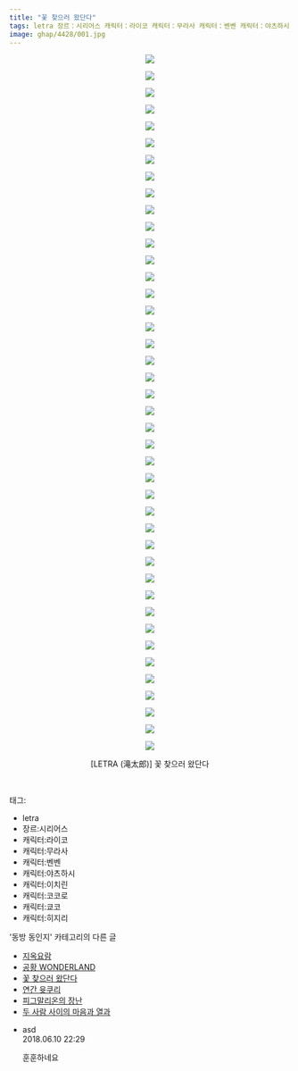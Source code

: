 ```yaml
---
title: "꽃 찾으러 왔단다"
tags: letra 장르：시리어스 캐릭터：라이코 캐릭터：무라사 캐릭터：벤벤 캐릭터：야츠하시 캐릭터：이치린 캐릭터：코코로 캐릭터：쿄코 캐릭터：히지리 LETRA 滝太郎 동방_동인지
image: ghap/4428/001.jpg
---
```

<div class="article">
<p style="text-align: center; clear: none; float: none;"><img src="{{ site.nasurl }}/ghap/4428/001.jpg"/></p>
<p style="text-align: center; clear: none; float: none;"><img src="{{ site.nasurl }}/ghap/4428/002.jpg"/></p>
<p style="text-align: center; clear: none; float: none;"><img src="{{ site.nasurl }}/ghap/4428/003.jpg"/></p>
<p style="text-align: center; clear: none; float: none;"><img src="{{ site.nasurl }}/ghap/4428/004.jpg"/></p>
<p style="text-align: center; clear: none; float: none;"><img src="{{ site.nasurl }}/ghap/4428/005.jpg"/></p>
<p style="text-align: center; clear: none; float: none;"><img src="{{ site.nasurl }}/ghap/4428/006.jpg"/></p>
<p style="text-align: center; clear: none; float: none;"><img src="{{ site.nasurl }}/ghap/4428/007.jpg"/></p>
<p style="text-align: center; clear: none; float: none;"><img src="{{ site.nasurl }}/ghap/4428/008.jpg"/></p>
<p style="text-align: center; clear: none; float: none;"><img src="{{ site.nasurl }}/ghap/4428/009.jpg"/></p>
<p style="text-align: center; clear: none; float: none;"><img src="{{ site.nasurl }}/ghap/4428/010.jpg"/></p>
<p style="text-align: center; clear: none; float: none;"><img src="{{ site.nasurl }}/ghap/4428/011.jpg"/></p>
<p style="text-align: center; clear: none; float: none;"><img src="{{ site.nasurl }}/ghap/4428/012.jpg"/></p>
<p style="text-align: center; clear: none; float: none;"><img src="{{ site.nasurl }}/ghap/4428/013.jpg"/></p>
<p style="text-align: center; clear: none; float: none;"><img src="{{ site.nasurl }}/ghap/4428/014.jpg"/></p>
<p style="text-align: center; clear: none; float: none;"><img src="{{ site.nasurl }}/ghap/4428/015.jpg"/></p>
<p style="text-align: center; clear: none; float: none;"><img src="{{ site.nasurl }}/ghap/4428/016.jpg"/></p>
<p style="text-align: center; clear: none; float: none;"><img src="{{ site.nasurl }}/ghap/4428/017.jpg"/></p>
<p style="text-align: center; clear: none; float: none;"><img src="{{ site.nasurl }}/ghap/4428/018.jpg"/></p>
<p style="text-align: center; clear: none; float: none;"><img src="{{ site.nasurl }}/ghap/4428/019.jpg"/></p>
<p style="text-align: center; clear: none; float: none;"><img src="{{ site.nasurl }}/ghap/4428/020.jpg"/></p>
<p style="text-align: center; clear: none; float: none;"><img src="{{ site.nasurl }}/ghap/4428/021.jpg"/></p>
<p style="text-align: center; clear: none; float: none;"><img src="{{ site.nasurl }}/ghap/4428/022.jpg"/></p>
<p style="text-align: center; clear: none; float: none;"><img src="{{ site.nasurl }}/ghap/4428/023.jpg"/></p>
<p style="text-align: center; clear: none; float: none;"><img src="{{ site.nasurl }}/ghap/4428/024.jpg"/></p>
<p style="text-align: center; clear: none; float: none;"><img src="{{ site.nasurl }}/ghap/4428/025.jpg"/></p>
<p style="text-align: center; clear: none; float: none;"><img src="{{ site.nasurl }}/ghap/4428/026.jpg"/></p>
<p style="text-align: center; clear: none; float: none;"><img src="{{ site.nasurl }}/ghap/4428/027.jpg"/></p>
<p style="text-align: center; clear: none; float: none;"><img src="{{ site.nasurl }}/ghap/4428/028.jpg"/></p>
<p style="text-align: center; clear: none; float: none;"><img src="{{ site.nasurl }}/ghap/4428/029.jpg"/></p>
<p style="text-align: center; clear: none; float: none;"><img src="{{ site.nasurl }}/ghap/4428/030.jpg"/></p>
<p style="text-align: center; clear: none; float: none;"><img src="{{ site.nasurl }}/ghap/4428/031.jpg"/></p>
<p style="text-align: center; clear: none; float: none;"><img src="{{ site.nasurl }}/ghap/4428/032.jpg"/></p>
<p style="text-align: center; clear: none; float: none;"><img src="{{ site.nasurl }}/ghap/4428/033.jpg"/></p>
<p style="text-align: center; clear: none; float: none;"><img src="{{ site.nasurl }}/ghap/4428/034.jpg"/></p>
<p style="text-align: center; clear: none; float: none;"><img src="{{ site.nasurl }}/ghap/4428/035.jpg"/></p>
<p style="text-align: center; clear: none; float: none;"><img src="{{ site.nasurl }}/ghap/4428/036.jpg"/></p>
<p style="text-align: center; clear: none; float: none;"><img src="{{ site.nasurl }}/ghap/4428/037.jpg"/></p>
<p style="text-align: center; clear: none; float: none;"><img src="{{ site.nasurl }}/ghap/4428/038.jpg"/></p>
<p style="text-align: center; clear: none; float: none;"><img src="{{ site.nasurl }}/ghap/4428/039.jpg"/></p>
<p style="text-align: center; clear: none; float: none;"><img src="{{ site.nasurl }}/ghap/4428/040.jpg"/></p>
<p style="text-align: center; clear: none; float: none;"><img src="{{ site.nasurl }}/ghap/4428/041.jpg"/></p>
<p style="text-align: center; clear: none; float: none;"><img src="{{ site.nasurl }}/ghap/4428/042.jpg"/></p>
<p style="text-align: center; clear: none; float: none;">[LETRA (滝太郎)] 꽃 찾으러 왔단다</p>
<p><br/></p>
</div><div class="tagTrail">
<p>태그: </p>
<ul>
<li>letra</li>
<li>장르:시리어스</li>
<li>캐릭터:라이코</li>
<li>캐릭터:무라사</li>
<li>캐릭터:벤벤</li>
<li>캐릭터:야츠하시</li>
<li>캐릭터:이치린</li>
<li>캐릭터:코코로</li>
<li>캐릭터:쿄코</li>
<li>캐릭터:히지리</li>
</ul>
</div><div class="another">
<p>'동방 동인지' 카테고리의 다른 글</p>
<ul>
<li><a href="/2018-06-09-ghap_4430">지옥요람</a></li>
<li><a href="/2018-06-09-ghap_4429">공황 WONDERLAND</a></li>
<li><a href="/2018-06-09-ghap_4428">꽃 찾으러 왔단다</a></li>
<li><a href="/2018-06-09-ghap_4427">연간 윳쿠리</a></li>
<li><a href="/2018-06-09-ghap_4426">피그말리온의 장난</a></li>
<li><a href="/2018-06-09-ghap_4425">두 사람 사이의 마음과 열과</a></li>
</ul>
</div><div class="cb_module cb_fluid">
<div class="cb_wrt cb_profile">
<div class="comment">
<ul>
<li class="cb_thumb_off" id="comment15268973">
<div class="cb_comment_area">
<div class="cb_info_area">
<div class="cb_section">
<span class="cb_nick_name">asd</span>
</div>
<div class="cb_section">
<span class="cb_date">2018.06.10 22:29 </span>
</div>
</div>
<div class="cb_dsc_comment">
<p class="cb_dsc">
											훈훈하네요
										</p>
</div>
</div></li>
</ul>
</div>
</div><!-- commentList close -->
</div>